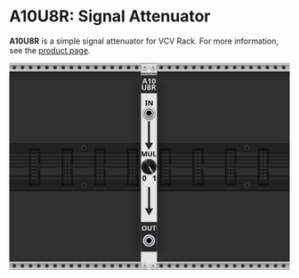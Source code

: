 # A10U8R: Signal Attenuator

**A10U8R** is a simple signal attenuator for VCV Rack. For more information, see the [product page](https://ewpratten.com/products/vcvrack/a10u8r).

![A screenshot](img/screenshot.png)
